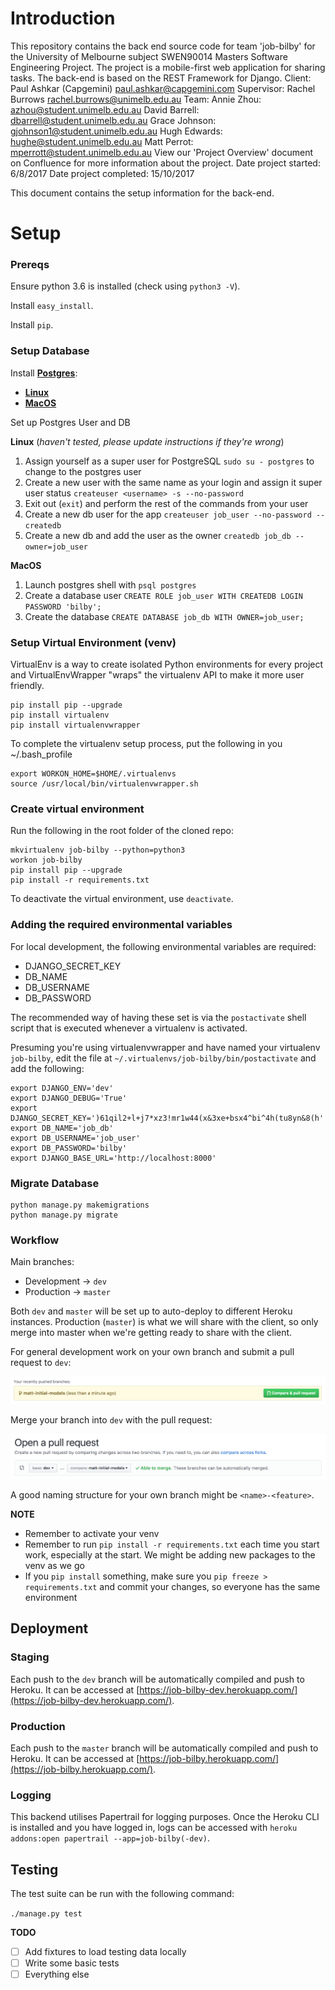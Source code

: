 # Introduction

This repository contains the back end source code for team 'job-bilby' for the University of Melbourne subject SWEN90014 Masters Software Engineering Project. The project is a mobile-first web application for sharing tasks. The back-end is based on the REST Framework for Django.
Client: Paul Ashkar (Capgemini)                 paul.ashkar@capgemini.com
Supervisor: Rachel Burrows                      rachel.burrows@unimelb.edu.au
Team:
Annie Zhou:                                     azhou@student.unimelb.edu.au
David Barrell:                                   dbarrell@student.unimelb.edu.au
Grace Johnson:                                  gjohnson1@student.unimelb.edu.au
Hugh Edwards:                                   hughe@student.unimelb.edu.au
Matt Perrot:                                    mperrott@student.unimelb.edu.au
View our 'Project Overview' document on Confluence for more information about the project.
Date project started: 6/8/2017
Date project completed: 15/10/2017

This document contains the setup information for the back-end.


# Setup

### Prereqs

Ensure python 3.6 is installed (check using `python3 -V`).

Install `easy_install`.

Install `pip`.

### Setup Database

Install [**Postgres**](https://www.postgresql.org/):

* [**Linux**](http://postgresguide.com/setup/install.html)
* [**MacOS**](https://www.moncefbelyamani.com/how-to-install-postgresql-on-a-mac-with-homebrew-and-lunchy/)

Set up Postgres User and DB

**Linux** (*haven't tested, please update instructions if they're wrong*)

1. Assign yourself as a super user for PostgreSQL
   `sudo su - postgres` to change to the postgres user
2. Create a new user with the same name as your login and assign it super user
   status `createuser <username> -s --no-password`
3. Exit out (`exit`) and perform the rest of the commands from your user
4. Create a new db user for the app
   `createuser job_user --no-password --createdb`
5. Create a new db and add the user as the owner
   `createdb job_db --owner=job_user`

**MacOS**

1. Launch postgres shell with `psql postgres`
2. Create a database user
   `CREATE ROLE job_user WITH CREATEDB LOGIN PASSWORD 'bilby';`
3. Create the database
   `CREATE DATABASE job_db WITH OWNER=job_user;`

### Setup Virtual Environment (venv)

VirtualEnv is a way to create isolated Python environments for every project and VirtualEnvWrapper "wraps" the virtualenv API to make it more user friendly.

```
pip install pip --upgrade
pip install virtualenv
pip install virtualenvwrapper
```

To complete the virtualenv setup process, put the following in you ~/.bash_profile

```
export WORKON_HOME=$HOME/.virtualenvs
source /usr/local/bin/virtualenvwrapper.sh
```

### Create virtual environment

Run the following in the root folder of the cloned repo:

```
mkvirtualenv job-bilby --python=python3
workon job-bilby
pip install pip --upgrade
pip install -r requirements.txt
```

To deactivate the virtual environment, use `deactivate`.

### Adding the required environmental variables

For local development, the following environmental variables are required:
 - DJANGO_SECRET_KEY
 - DB_NAME
 - DB_USERNAME
 - DB_PASSWORD

The recommended way of having these set is via the `postactivate` shell script that is executed whenever a virtualenv is activated.

Presuming you're using virtualenvwrapper and have named your virtualenv `job-bilby`, edit the file at `~/.virtualenvs/job-bilby/bin/postactivate` and add the following:  

    export DJANGO_ENV='dev'
    export DJANGO_DEBUG='True'
    export DJANGO_SECRET_KEY=')61qil2+l+j7*xz3!mr1w44(x&3xe+bsx4^bi^4h(tu8yn&8(h'
    export DB_NAME='job_db'
    export DB_USERNAME='job_user'
    export DB_PASSWORD='bilby'
    export DJANGO_BASE_URL='http://localhost:8000'

### Migrate Database

```
python manage.py makemigrations
python manage.py migrate
```

### Workflow

Main branches:

* Development &rarr; `dev`
* Production &rarr; `master`

Both `dev` and `master` will be set up to auto-deploy to different Heroku
instances. Production (`master`) is what we will share with the client, so only
merge into master when we're getting ready to share with the client.

For general development work on your own branch and submit a pull request to
`dev`:

![Submitting a pull request](docs/images/pull_request.png)

Merge your branch into `dev` with the pull request:

![Merging to dev](docs/images/dev_branch.png)

A good naming structure for your own branch might be `<name>-<feature>`.

**NOTE**

* Remember to activate your venv
* Remember to run `pip install -r requirements.txt` each time you start work,
  especially at the start. We might be adding new packages to the venv as we go
* If you `pip install` something, make sure you `pip freeze > requirements.txt`
  and commit your changes, so everyone has the same environment

## Deployment
### Staging
Each push to the `dev` branch will be automatically compiled and push to Heroku.
It can be accessed at [https://job-bilby-dev.herokuapp.com/](https://job-bilby-dev.herokuapp.com/).

### Production
Each push to the `master` branch will be automatically compiled and push to Heroku.
It can be accessed at [https://job-bilby.herokuapp.com/](https://job-bilby.herokuapp.com/).

### Logging
This backend utilises Papertrail for logging purposes. Once the Heroku CLI is installed and you have logged in,
logs can be accessed with `heroku addons:open papertrail --app=job-bilby(-dev)`.


## Testing

The test suite can be run with the following command:

`./manage.py test`

  **TODO**

- [ ] Add fixtures to load testing data locally
- [ ] Write some basic tests
- [ ] Everything else
